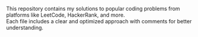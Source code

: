This repository contains my solutions to popular coding problems from platforms like LeetCode, HackerRank, and more.  
Each file includes a clear and optimized approach with comments for better understanding.

